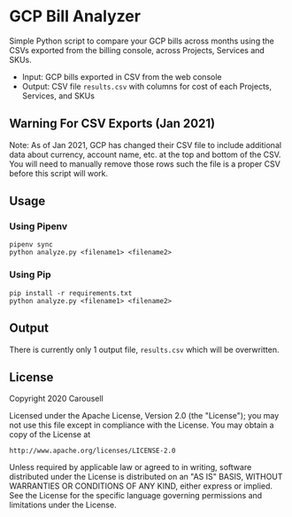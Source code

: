 # GCP Bill Analyzer

Simple Python script to compare your GCP bills across months using the CSVs
exported from the billing console, across Projects, Services and SKUs.

- Input: GCP bills exported in CSV from the web console
- Output: CSV file `results.csv` with columns for cost of each Projects, Services, and SKUs


## Warning For CSV Exports (Jan 2021)

Note: As of Jan 2021, GCP has changed their CSV file to include additional data
about currency, account name, etc. at the top and bottom of the CSV. You will
need to manually remove those rows such the file is a proper CSV before this
script will work.


## Usage

### Using Pipenv

```
pipenv sync
python analyze.py <filename1> <filename2>
```

### Using Pip

```
pip install -r requirements.txt
python analyze.py <filename1> <filename2>
```

## Output

There is currently only 1 output file, `results.csv` which will be overwritten.

## License

Copyright 2020 Carousell

Licensed under the Apache License, Version 2.0 (the "License");
you may not use this file except in compliance with the License.
You may obtain a copy of the License at

    http://www.apache.org/licenses/LICENSE-2.0

Unless required by applicable law or agreed to in writing, software
distributed under the License is distributed on an "AS IS" BASIS,
WITHOUT WARRANTIES OR CONDITIONS OF ANY KIND, either express or implied.
See the License for the specific language governing permissions and
limitations under the License.
